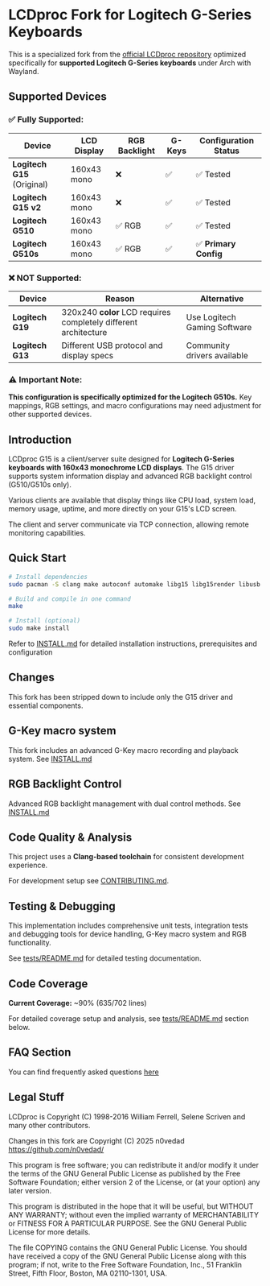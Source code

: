 # LCDproc Fork for Logitech G-Series Keyboards

This is a specialized fork from the [official LCDproc repository](https://github.com/lcdproc/lcdproc) optimized specifically for **supported Logitech G-Series keyboards** under Arch with Wayland.

## Supported Devices

### ✅ **Fully Supported:**

| Device                      | LCD Display | RGB Backlight | G-Keys | Configuration Status  |
| --------------------------- | ----------- | ------------- | ------ | --------------------- |
| **Logitech G15** (Original) | 160x43 mono | ❌            | ✅     | ✅ Tested             |
| **Logitech G15 v2**         | 160x43 mono | ❌            | ✅     | ✅ Tested             |
| **Logitech G510**           | 160x43 mono | ✅ RGB        | ✅     | ✅ Tested             |
| **Logitech G510s**          | 160x43 mono | ✅ RGB        | ✅     | ✅ **Primary Config** |

### ❌ **NOT Supported:**

| Device           | Reason                                                           | Alternative                  |
| ---------------- | ---------------------------------------------------------------- | ---------------------------- |
| **Logitech G19** | 320x240 **color** LCD requires completely different architecture | Use Logitech Gaming Software |
| **Logitech G13** | Different USB protocol and display specs                         | Community drivers available  |

### ⚠️ **Important Note:**

**This configuration is specifically optimized for the Logitech G510s.** Key mappings, RGB settings, and macro configurations may need adjustment for other supported devices.

## Introduction

LCDproc G15 is a client/server suite designed for **Logitech G-Series keyboards with 160x43 monochrome LCD displays**.
The G15 driver supports system information display and advanced RGB backlight control (G510/G510s only).

Various clients are available that display things like CPU load, system load, memory usage, uptime, and more directly on your G15's LCD screen.

The client and server communicate via TCP connection, allowing remote monitoring capabilities.

## Quick Start

```bash
# Install dependencies
sudo pacman -S clang make autoconf automake libg15 libg15render libusb libftdi-compat ydotool

# Build and compile in one command
make

# Install (optional)
sudo make install
```

Refer to [INSTALL.md](INSTALL.md) for detailed installation instructions, prerequisites and configuration

## Changes

This fork has been stripped down to include only the G15 driver and essential components.

## G-Key macro system

This fork includes an advanced G-Key macro recording and playback system. See [INSTALL.md](INSTALL.md#g-key-macro-system)

## RGB Backlight Control

Advanced RGB backlight management with dual control methods. See [INSTALL.md](INSTALL.md#rgb-backlight-configuration)

## Code Quality & Analysis

This project uses a **Clang-based toolchain** for consistent development experience.

For development setup see [CONTRIBUTING.md](CONTRIBUTING.md).

## Testing & Debugging

This implementation includes comprehensive unit tests, integration tests and debugging tools for device handling, G-Key macro system and RGB functionality.

See [tests/README.md](tests/README.md) for detailed testing documentation.

## Code Coverage

**Current Coverage:** ~90% (635/702 lines)

For detailed coverage setup and analysis, see [tests/README.md](tests/README.md#coverage-analysis) section below.

## FAQ Section

You can find frequently asked questions [here](FAQ.md)

## Legal Stuff

LCDproc is Copyright (C) 1998-2016 William Ferrell, Selene Scriven and many
other contributors.

Changes in this fork are Copyright (C) 2025 n0vedad <https://github.com/n0vedad/>

This program is free software; you can redistribute it and/or modify it under
the terms of the GNU General Public License as published by the Free Software
Foundation; either version 2 of the License, or (at your option) any later
version.

This program is distributed in the hope that it will be useful, but WITHOUT ANY
WARRANTY; without even the implied warranty of MERCHANTABILITY or FITNESS FOR A
PARTICULAR PURPOSE. See the GNU General Public License for more details.

The file COPYING contains the GNU General Public License. You should have
received a copy of the GNU General Public License along with this program; if
not, write to the Free Software Foundation, Inc., 51 Franklin Street, Fifth
Floor, Boston, MA 02110-1301, USA.
